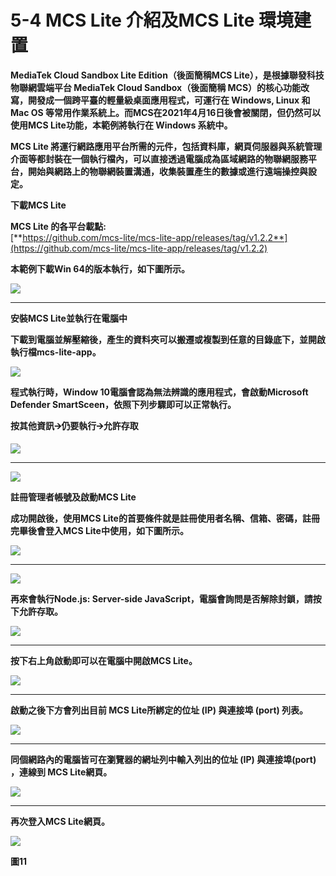 # 5-4 MCS Lite 介紹及MCS Lite 環境建置

**MediaTek Cloud Sandbox Lite Edition（後面簡稱MCS Lite），是根據聯發科技物聯網雲端平台 MediaTek Cloud Sandbox（後面簡稱 MCS）的核心功能改寫，開發成一個跨平臺的輕量級桌面應用程式，可運行在 Windows, Linux 和 Mac OS 等常用作業系統上。而MCS在2021年4月16日後會被關閉，但仍然可以使用MCS Lite功能，本範例將執行在 Windows 系統中。**  


**MCS Lite 將運行網路應用平台所需的元件，包括資料庫，網頁伺服器與系統管理介面等都封裝在一個執行檔內，可以直接透過電腦成為區域網路的物聯網服務平台，開始與網路上的物聯網裝置溝通，收集裝置產生的數據或進行遠端操控與設定。**  


**下載MCS Lite**

**MCS Lite 的各平台載點:**  
 [**https://github.com/mcs-lite/mcs-lite-app/releases/tag/v1.2.2**](https://github.com/mcs-lite/mcs-lite-app/releases/tag/v1.2.2)

**本範例下載Win 64的版本執行，如下圖所示。**

![](https://lh4.googleusercontent.com/LfHScJ82LZ2hb3IrOGMEMtiX3sZ9xECIUJK6RWS0qhTYu-fKegNgrqsP7sMhM8sTyu4aDrqnq30Izvem49po8eFwlRRUiBlGvEnYWvYe510pPWRs7RHjofdAxRgXhbtQA3wx33CXaLfuSBgo9w)

  
****

**安裝MCS Lite並執行在電腦中**

**下載到電腦並解壓縮後，產生的資料夾可以搬遷或複製到任意的目錄底下，並開啟執行檔mcs-lite-app。**

![](https://lh5.googleusercontent.com/c10_GPs7j-p8Og_pqDMTxaDSxaGuy6NTLjgHaTkpzQ1EJ4RWQ6Ey-KcFpmFdzUI4jHx-OcthccLHYwGs_Iv1Xer8z7oLkYm79YHHXQ8PfG_PAPSjyodi17deym27GXC5GMgNWU_UDcWxcuStaQ)



**程式執行時，Window 10電腦會認為無法辨識的應用程式，會啟動Microsoft Defender SmartSceen，依照下列步驟即可以正常執行。**  


**按其他資訊🡪仍要執行🡪允許存取**

![](https://lh4.googleusercontent.com/YFSAc31a_Gy1_EoAR6q8DJfItsDsWuh-5e_WpkB9QkCu7z2BmqaYs4gqZnVdiXJ3E8pTgixxC6Ph76Z-43mXBv_8prluPnFFawdbKRN7KG653XWfizmvkB3zOjTi2mH50LPWSo5e2Kjk5ZVIjA)

  
****

![](https://lh6.googleusercontent.com/r0ETlKqRd2Bf_8f-TG6GODJO_YZoLidbbbSYIvlARa2dq3TIyU9ZDnr4sNkF9jbGq7-u1rSEGU8iCDi_RcOPqXzf9SIiWWAblU3GHlXsfC_FD-k7Cf53yJ7Za2L9XkysXD9CjgdQH16jkXPssQ)



**註冊管理者帳號及啟動MCS Lite**

**成功開啟後，使用MCS Lite的首要條件就是註冊使用者名稱、信箱、密碼，註冊完畢後會登入MCS Lite中使用，如下圖所示。**

![](https://lh3.googleusercontent.com/zPIo3it0s_mT_fiGjygqNdO-xZUVLxo285VQMNOmMQasVDww5mty1lYsGU-5tV6oN1BFSBmfBQJGI86MQXLhr2xVBtcPz-j85zQzMYXbzEx6DxDvFEuQgKCortRWtPheV9xJZyyqufAAuOGjgg)

  
****

![](https://lh5.googleusercontent.com/Mf87hLS5gv6IgQV790Lb2p4VscyCwOgTce7RDZW4V-FjF3jXKx-omr-amNWiGVoCesQlmzEM_9l51hndK5_T3c_6eVLA8_nzuZ66G4ziRTtRSdzopuVaFIf2leP6CIi9k6pc3yh6pKKJGhR0lQ)



**再來會執行Node.js: Server-side JavaScript，電腦會詢問是否解除封鎖，請按下允許存取。**

![](https://lh5.googleusercontent.com/wI7osIbygynVQA72pdTWTfKF0krHjLvNbroLvGj11UFXPB17XxgxpPc3VuwuRCREqWvMJq66vekp3kn8HGvMJhPnuc-3bkgq4jfmOJ6MyoHEWRbp2cSFqpHCZ6cgXhu-nJMqkaC-jcEAF6Mu4g)

  
****

**按下右上角啟動即可以在電腦中開啟MCS Lite。**

![](https://lh4.googleusercontent.com/fu9WVcgEgXLMp3agbMj-d48D0KrV0L5Nh67mTGLcJwves9joXtG2dgGfzL8H8f_z-s43NG2Y3FQOZEuOZV4FHlTYNh79wZacYNc_5vjRUzPGNaRguWcSpd5RgdnsbtRb_w80dSXtA4KFK68mpw)

  
  
****

**啟動之後下方會列出目前 MCS Lite所綁定的位址 \(IP\) 與連接埠 \(port\) 列表。**

![](https://lh6.googleusercontent.com/4wtVAbWkr6rDrivzZ0MS1bVbGsJXfxtOMVuPbFHfb1qkzRvLmkgpSrFlq4s0TjxIq7I1lt1j7aZ8aH4I5MtogCVeNKTMlWMblnSZ1ju-OKtkQlgct5yhD0CuULiEfiyPTLfTXEMaZGmz8g5skA)

  
****

**同個網路內的電腦皆可在瀏覽器的網址列中輸入列出的位址 \(IP\) 與連接埠\(port\) ，連線到 MCS Lite網頁。**

![](https://lh3.googleusercontent.com/oRVxmipGOZJ4gXBw3o2kpmMhWZH85RZ1CmY4-hRjQIgvwW31TFN7jdKxRZuW6gTzV00IUQ8-Nu3rW9ERKkHCQse-9JP0ZSLC5BLT8R1woA-M4vBhm_9NQCzJiqzTc11MtgKVm6lVzBs3s5b8Lw)

  
****

**再次登入MCS Lite網頁。**

![](https://lh3.googleusercontent.com/vSvWhmV6TLqdWmRuzj-fZTXp7JroZXLe8Qavc0wayTzIMTsOy8kmZ8xSgM1SHF5IDY4M23HNtwbulmN0J8aoJDKDCTzShsyXGJ4pz3dnMf-U3TTSGJ51Q1M5zDEXLyBzvconyFh-mw-lCYLBTA)

**圖11**  


